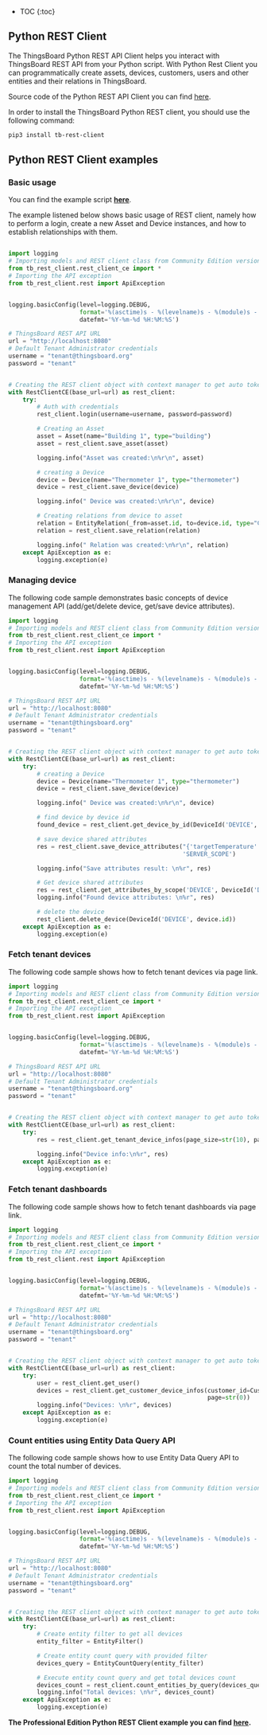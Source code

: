 
* TOC
{:toc}
 
## Python REST Client

The ThingsBoard Python REST API Client helps you interact with ThingsBoard REST API from your Python script.
With Python Rest Client you can programmatically create assets, devices, customers, users and other entities and their relations in ThingsBoard.

Source code of the Python REST API Client you can find [here](https://github.com/thingsboard/python_tb_rest_client).

In order to install the ThingsBoard Python REST client, you should use the following command:

```bash
pip3 install tb-rest-client
``` 

## Python REST Client examples

### Basic usage
You can find the example script **[here](https://github.com/thingsboard/python_tb_rest_client/blob/master/examples/example_application.py)**.

The example listened below shows basic usage of REST client, namely how to perform a login, create a new Asset and Device instances,
and how to establish relationships with them.

```python

import logging
# Importing models and REST client class from Community Edition version
from tb_rest_client.rest_client_ce import *
# Importing the API exception
from tb_rest_client.rest import ApiException


logging.basicConfig(level=logging.DEBUG,
                    format='%(asctime)s - %(levelname)s - %(module)s - %(lineno)d - %(message)s',
                    datefmt='%Y-%m-%d %H:%M:%S')

# ThingsBoard REST API URL
url = "http://localhost:8080"
# Default Tenant Administrator credentials
username = "tenant@thingsboard.org"
password = "tenant"


# Creating the REST client object with context manager to get auto token refresh
with RestClientCE(base_url=url) as rest_client:
    try:
        # Auth with credentials
        rest_client.login(username=username, password=password)

        # Creating an Asset
        asset = Asset(name="Building 1", type="building")
        asset = rest_client.save_asset(asset)

        logging.info("Asset was created:\n%r\n", asset)

        # creating a Device
        device = Device(name="Thermometer 1", type="thermometer")
        device = rest_client.save_device(device)

        logging.info(" Device was created:\n%r\n", device)

        # Creating relations from device to asset
        relation = EntityRelation(_from=asset.id, to=device.id, type="Contains")
        relation = rest_client.save_relation(relation)

        logging.info(" Relation was created:\n%r\n", relation)
    except ApiException as e:
        logging.exception(e)

```

### Managing device

The following code sample demonstrates basic concepts of device management API (add/get/delete device, get/save device attributes).

```python
import logging
# Importing models and REST client class from Community Edition version
from tb_rest_client.rest_client_ce import *
# Importing the API exception
from tb_rest_client.rest import ApiException


logging.basicConfig(level=logging.DEBUG,
                    format='%(asctime)s - %(levelname)s - %(module)s - %(lineno)d - %(message)s',
                    datefmt='%Y-%m-%d %H:%M:%S')

# ThingsBoard REST API URL
url = "http://localhost:8080"
# Default Tenant Administrator credentials
username = "tenant@thingsboard.org"
password = "tenant"


# Creating the REST client object with context manager to get auto token refresh
with RestClientCE(base_url=url) as rest_client:
    try:
        # creating a Device
        device = Device(name="Thermometer 1", type="thermometer")
        device = rest_client.save_device(device)

        logging.info(" Device was created:\n%r\n", device)

        # find device by device id
        found_device = rest_client.get_device_by_id(DeviceId('DEVICE', device.id))

        # save device shared attributes
        res = rest_client.save_device_attributes("{'targetTemperature': 22.4}", DeviceId('DEVICE', device.id),
                                                 'SERVER_SCOPE')

        logging.info("Save attributes result: \n%r", res)

        # Get device shared attributes
        res = rest_client.get_attributes_by_scope('DEVICE', DeviceId('DEVICE', device.id), 'SERVER_SCOPE')
        logging.info("Found device attributes: \n%r", res)

        # delete the device
        rest_client.delete_device(DeviceId('DEVICE', device.id))
    except ApiException as e:
        logging.exception(e)
```

### Fetch tenant devices

The following code sample shows how to fetch tenant devices via page link.

```python
import logging
# Importing models and REST client class from Community Edition version
from tb_rest_client.rest_client_ce import *
# Importing the API exception
from tb_rest_client.rest import ApiException


logging.basicConfig(level=logging.DEBUG,
                    format='%(asctime)s - %(levelname)s - %(module)s - %(lineno)d - %(message)s',
                    datefmt='%Y-%m-%d %H:%M:%S')

# ThingsBoard REST API URL
url = "http://localhost:8080"
# Default Tenant Administrator credentials
username = "tenant@thingsboard.org"
password = "tenant"


# Creating the REST client object with context manager to get auto token refresh
with RestClientCE(base_url=url) as rest_client:
    try:
        res = rest_client.get_tenant_device_infos(page_size=str(10), page=str(0))

        logging.info("Device info:\n%r", res)
    except ApiException as e:
        logging.exception(e)
```

### Fetch tenant dashboards

The following code sample shows how to fetch tenant dashboards via page link.

```python
import logging
# Importing models and REST client class from Community Edition version
from tb_rest_client.rest_client_ce import *
# Importing the API exception
from tb_rest_client.rest import ApiException


logging.basicConfig(level=logging.DEBUG,
                    format='%(asctime)s - %(levelname)s - %(module)s - %(lineno)d - %(message)s',
                    datefmt='%Y-%m-%d %H:%M:%S')

# ThingsBoard REST API URL
url = "http://localhost:8080"
# Default Tenant Administrator credentials
username = "tenant@thingsboard.org"
password = "tenant"


# Creating the REST client object with context manager to get auto token refresh
with RestClientCE(base_url=url) as rest_client:
    try:
        user = rest_client.get_user()
        devices = rest_client.get_customer_device_infos(customer_id=CustomerId('CUSTOMER', user.id), page_size=str(10),
                                                        page=str(0))
        logging.info("Devices: \n%r", devices)
    except ApiException as e:
        logging.exception(e)
```

### Count entities using Entity Data Query API

The following code sample shows how to use Entity Data Query API to count the total number of devices.

```python
import logging
# Importing models and REST client class from Community Edition version
from tb_rest_client.rest_client_ce import *
# Importing the API exception
from tb_rest_client.rest import ApiException


logging.basicConfig(level=logging.DEBUG,
                    format='%(asctime)s - %(levelname)s - %(module)s - %(lineno)d - %(message)s',
                    datefmt='%Y-%m-%d %H:%M:%S')

# ThingsBoard REST API URL
url = "http://localhost:8080"
# Default Tenant Administrator credentials
username = "tenant@thingsboard.org"
password = "tenant"


# Creating the REST client object with context manager to get auto token refresh
with RestClientCE(base_url=url) as rest_client:
    try:
        # Create entity filter to get all devices
        entity_filter = EntityFilter()

        # Create entity count query with provided filter
        devices_query = EntityCountQuery(entity_filter)

        # Execute entity count query and get total devices count
        devices_count = rest_client.count_entities_by_query(devices_query)
        logging.info("Total devices: \n%r", devices_count)
    except ApiException as e:
        logging.exception(e)
```


**The Professional Edition Python REST Client example you can find [here](/docs/pe/reference/python-rest-client/#professional-edition-python-rest-client-example).**
